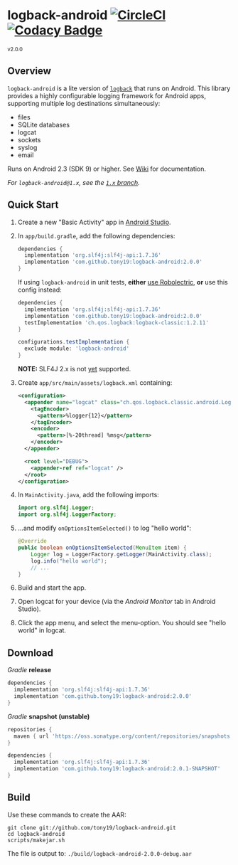 # logback-android [![CircleCI](https://circleci.com/gh/tony19/logback-android/tree/main.svg?style=svg)](https://circleci.com/gh/tony19/logback-android/tree/main) [![Codacy Badge](https://app.codacy.com/project/badge/Grade/4fc7dae87f034dd181e4228acec33221)](https://www.codacy.com/gh/tony19/logback-android/dashboard?utm_source=github.com&amp;utm_medium=referral&amp;utm_content=tony19/logback-android&amp;utm_campaign=Badge_Grade)
<sup>v2.0.0</sup>

Overview
--------
`logback-android` is a lite version of [`logback`](http://logback.qos.ch) that runs on Android. This library provides a highly configurable logging framework for Android apps, supporting multiple log destinations simultaneously:

 * files
 * SQLite databases
 * logcat
 * sockets
 * syslog
 * email

Runs on Android 2.3 (SDK 9) or higher. See [Wiki](https://github.com/tony19/logback-android/wiki) for documentation.

*For `logback-android@1.x`, see the [`1.x` branch](https://github.com/tony19/logback-android/tree/1.x).*

Quick Start
-----------
1. Create a new "Basic Activity" app in [Android Studio](http://developer.android.com/sdk/index.html).
2. In `app/build.gradle`, add the following dependencies:

    ```groovy
    dependencies {
      implementation 'org.slf4j:slf4j-api:1.7.36'
      implementation 'com.github.tony19:logback-android:2.0.0'
    }
    ```

    If using `logback-android` in unit tests, **either** [use Robolectric](https://github.com/tony19/logback-android/issues/151#issuecomment-466276739), **or** use this config instead:

    ```groovy
    dependencies {
      implementation 'org.slf4j:slf4j-api:1.7.36'
      implementation 'com.github.tony19:logback-android:2.0.0'
      testImplementation 'ch.qos.logback:logback-classic:1.2.11'
    }

    configurations.testImplementation {
      exclude module: 'logback-android'
    }
    ```

   **NOTE:** SLF4J 2.x is not [yet](https://github.com/tony19/logback-android/pull/247) supported.

3. Create `app/src/main/assets/logback.xml` containing:

    ```xml
    <configuration>
      <appender name="logcat" class="ch.qos.logback.classic.android.LogcatAppender">
        <tagEncoder>
          <pattern>%logger{12}</pattern>
        </tagEncoder>
        <encoder>
          <pattern>[%-20thread] %msg</pattern>
        </encoder>
      </appender>

      <root level="DEBUG">
        <appender-ref ref="logcat" />
      </root>
    </configuration>
    ```

4. In `MainActivity.java`, add the following imports:

    ```java
    import org.slf4j.Logger;
    import org.slf4j.LoggerFactory;
    ```

5. ...and modify `onOptionsItemSelected()` to log "hello world":

    ```java
    @Override
    public boolean onOptionsItemSelected(MenuItem item) {
        Logger log = LoggerFactory.getLogger(MainActivity.class);
        log.info("hello world");
        // ...
    }
    ```

6. Build and start the app.
7. Open logcat for your device (via the _Android Monitor_ tab in Android Studio).
8. Click the app menu, and select the menu-option. You should see "hello world" in logcat.


Download
--------
_Gradle_ **release**

```groovy
dependencies {
  implementation 'org.slf4j:slf4j-api:1.7.36'
  implementation 'com.github.tony19:logback-android:2.0.0'
}
```

_Gradle_ **snapshot (unstable)**

```groovy
repositories {
  maven { url 'https://oss.sonatype.org/content/repositories/snapshots' }
}

dependencies {
  implementation 'org.slf4j:slf4j-api:1.7.36'
  implementation 'com.github.tony19:logback-android:2.0.1-SNAPSHOT'
}
```

Build
-----
Use these commands to create the AAR:

    git clone git://github.com/tony19/logback-android.git
    cd logback-android
    scripts/makejar.sh

The file is output to: `./build/logback-android-2.0.0-debug.aar`

